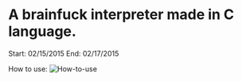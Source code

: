 A brainfuck interpreter made in C language.
========

Start: 02/15/2015
End: 02/17/2015

How to use:
![How-to-use](https://github.com/tkovs/cbrainfuck/blob/master/sample/images/how-to-use.png) 